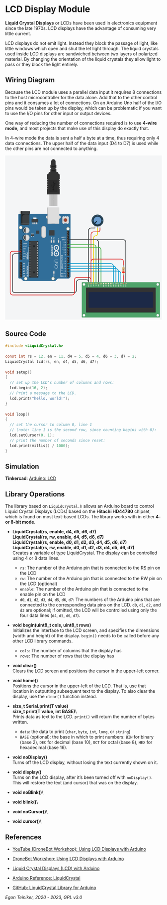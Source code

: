 # LCD Display Module

**Liquid Crystal Displays** or LCDs have been used in electronics equipment since the late 1970s.   LCD displays have the advantage of consuming very little current.

LCD displays do not emit light. Instead they block the passage of light, like little windows which open and shut the let light through. The liquid crystals used inside LCD displays are sandwiched between two layers of polarized material. By changing the orientation of the liquid crystals they allow light to pass or they block the light entirely.


## Wiring Diagram

Because the LCD module uses a parallel data input it requires 8 connections to the host microcontroller for the data alone. Add that to the other control pins and it consumes a lot of connections.  On an Arduino Uno half of the I/O pins would be taken up by the display, which can be problematic if you want to use the I/O pins for other input or output devices.

One way of reducing the number of connections required is to use **4-wire mode**, and most projects that make use of this display do exactly that.

In 4-wire mode the data is sent a half a byte at a time, thus requiring only 4 data connections. The upper half of the data input (D4 to D7) is used while the other pins are not connected to anything.

![LCD](figures/LCD.png)


## Source Code

```C
#include <LiquidCrystal.h>

const int rs = 12, en = 11, d4 = 5, d5 = 4, d6 = 3, d7 = 2;
LiquidCrystal lcd(rs, en, d4, d5, d6, d7);

void setup() 
{
  // set up the LCD's number of columns and rows:
  lcd.begin(16, 2);
  // Print a message to the LCD.
  lcd.print("hello, world!");
}

void loop() 
{
  // set the cursor to column 0, line 1
  // (note: line 1 is the second row, since counting begins with 0):
  lcd.setCursor(0, 1);
  // print the number of seconds since reset:
  lcd.print(millis() / 1000);
}
```


## Simulation

**Tinkercad**: [Arduino: LCD](https://www.tinkercad.com/things/8h7D4nFDaNc) 


## Library Operations

The library based on `LiquidCrystal.h` allows an Arduino board to control Liquid Crystal Displays (LCDs) based on the **Hitachi HD44780** chipset, which is found on most text-based LCDs. The library works with in either **4- or 8-bit mode**.

* **LiquidCrystal(rs, enable, d4, d5, d6, d7)**\
  **LiquidCrystal(rs, rw, enable, d4, d5, d6, d7)**\
  **LiquidCrystal(rs, enable, d0, d1, d2, d3, d4, d5, d6, d7)**\
  **LiquidCrystal(rs, rw, enable, d0, d1, d2, d3, d4, d5, d6, d7)**\
  Creates a variable of type LiquidCrystal. The display can be controlled using 4 or 8 data lines.
  * `rs`: The number of the Arduino pin that is connected to the RS pin on the LCD
  * `rw`: The number of the Arduino pin that is connected to the RW pin on the LCD (optional)
  * `enable`: The number of the Arduino pin that is connected to the enable pin on the LCD
  * `d0`, `d1`, `d2`, `d3`, `d4`, `d5`, `d6`, `d7`: The numbers of the Arduino pins that are connected to the corresponding data pins on the LCD.
    `d0`, `d1`, `d2`, and `d3` are optional; if omitted, the LCD will be controlled using only the four data lines (`d4`, `d5`, `d6`, `d7`).
  
* **void begin(uint8_t cols, uint8_t rows)**\
  Initializes the interface to the LCD screen, and specifies the dimensions (width and height) of the display. 
  `begin()` needs to be called before any other LCD library commands.
  * `cols`: The number of columns that the display has
  * `rows`: The number of rows that the display has  
  
* **void clear()**\
  Clears the LCD screen and positions the cursor in the upper-left corner.

* **void home()**\
  Positions the cursor in the upper-left of the LCD. That is, use that location in outputting subsequent text to the display. To also clear the display, use the `clear()` function instead.
  
* **size_t Serial.print(T value)**\
  **size_t print(T value, int BASE)**\  
  Prints data as text to the LCD. `print()` will return the number of bytes written.
  * `data`: the data to print (`char`, `byte`, `int`, `long`, or `string`)
  * `BASE` (optional): the base in which to print numbers: `BIN` for binary (base 2), `DEC` for decimal (base 10), 
    `OCT` for octal (base 8), `HEX` for hexadecimal (base 16).
    
* **void noDisplay()**\
 Turns off the LCD display, without losing the text currently shown on it.
 
* **void display()**\
  Turns on the LCD display, after it’s been turned off with `noDisplay()`. This will restore the text (and cursor) that was on the display.
  
* **void noBlink()**\
  
* **void blink()**\
  
  
* **void noCursor()**\

* **void cursor()**\
  
  
## References

* [YouTube (DroneBot Workshop): Using LCD Displays with Arduino](https://youtu.be/wEbGhYjn4QI)
* [DroneBot Workshop: Using LCD Displays with Arduino](https://dronebotworkshop.com/lcd-displays-arduino/)

* [Liquid Crystal Displays (LCD) with Arduino](https://docs.arduino.cc/learn/electronics/lcd-displays)

* [Arduino Reference: LiquidCrystal](https://www.arduino.cc/reference/en/libraries/liquidcrystal/)
* [GitHub: LiquidCrystal Library for Arduino](https://github.com/arduino-libraries/LiquidCrystal)

*Egon Teiniker, 2020 - 2023, GPL v3.0*
